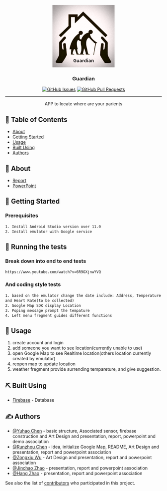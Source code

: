 <p align="center">
  <a href="" rel="noopener">
 <img width=200px height=200px src="Logo.png" alt="Project logo"></a>
</p>

<h3 align="center">Guardian</h3>

<div align="center">

[![GitHub Issues](https://img.shields.io/github/issues/kylelobo/The-Documentation-Compendium.svg)](https://github.com/a839803654/CIS-400/issues)
[![GitHub Pull Requests](https://img.shields.io/github/issues-pr/kylelobo/The-Documentation-Compendium.svg)](https://github.com/a839803654/CIS-400/pulls)
</div>

---

<p align="center"> APP to locate where are your parients 
    <br> 
</p>

## 📝 Table of Contents

- [About](#about)
- [Getting Started](#getting_started)
- [Usage](#usage)
- [Built Using](#built_using)
- [Authors](#authors)

## 🧐 About <a name = "about"></a>

- [Report](https://docs.google.com/document/d/1mI-vqQbIy9HG9MaFVDy99ygOIESVF4sDobCRIiM2pdk/edit)
- [PowerPoint](https://docs.google.com/presentation/d/1jkdEimbC12bWSYZ9-7BDhV9HOQqJnd6gsSIxhTVKZeA/edit#slide=id.p)
## 🏁 Getting Started <a name = "getting_started"></a>
### Prerequisites

```
1. Install Android Studio version over 11.0
2. Install emulator with Google service
```

## 🔧 Running the tests <a name = "tests"></a>

### Break down into end to end tests

```
https://www.youtube.com/watch?v=6R9GXjnwYVQ
```

### And coding style tests


```
1. based on the emulator change the date include: Address, Temperature and Heart Rate(to be collected)
2. Google Map SDK display Location
3. Poping message prompt the tempature
4. Left menu fregment guides different functions 
```

## 🎈 Usage <a name="usage"></a>

1. create account and login
2. add someone you want to see location(currently unable to use)
3. open Google Map to see Realtime location(others location currently created by emulator)
4. reopen map to update location
5. weather fregment provide surrending tempareture, and give suggestion.

## ⛏️ Built Using <a name = "built_using"></a>

- [Firebase](https://firebase.google.com/) - Database


## ✍️ Authors <a name = "authors"></a>

- [@Yuhao Chen](https://github.com/a839803654) - basic structure, Associated sensor, firebase construction and Art Design and presentation, report, powerpoint and demo association
- [@Runzhou Chen](https://github.com/jeren-c) - idea, initialize Google Map, README, Art Design and presentation, report and powerpoint association
- [@Zongxiu Wu]() - Art Design and presentation, report and powerpoint association 
- [@Jinchao Zhao]() - presentation, report and powerpoint association 
- [@Hang Zhao]() - presentation, report and powerpoint association  

See also the list of [contributors](https://github.com/a839803654/CIS-400/graphs/contributors) who participated in this project.


